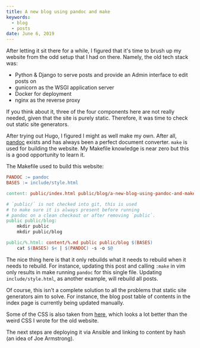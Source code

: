 ```yaml
---
title: A new blog using pandoc and make
keywords:
  - blog
  - posts
date: June 6, 2019
---
```


After letting it sit there for a while, I figured that it's time to brush up my
website from the odd setup that I had on there. Namely, the old tech stack was:

- Python & Django to serve posts and provide an Admin interface to edit posts on
- gunicorn as the WSGI application server
- Docker for deployment
- nginx as the reverse proxy

If you think about it, three of the four components here are not really needed,
given that the site is purely static. Therefore, it was time to check out static
site generators.

After trying out Hugo, I figured I might as well make my own. After all,
[pandoc](https://pandoc.org) exists and has always been a perfect document
converter. `make` is used for building the website. My Makefile knowledge is
near zero but this is a good opportunity to learn it.

The Makefile used to build this website:

```makefile
PANDOC := pandoc
BASES := include/style.html

content: public/index.html public/blog/a-new-blog-using-pandoc-and-make.html

# `public/` is not checked into git, this is used
# to make sure it is always present before running
# pandoc on a clean checkout or after removing `public`.
public public/blog:
    mkdir public
    mkdir public/blog

public/%.html: content/%.md public public/blog $(BASES)
    cat $(BASES) $< | $(PANDOC) -s -o $@
```

The nice thing here is that it only rebuilds what it needs to rebuild when it
needs to rebuild. For instance, updating this post and calling `:make` in vim
only results in make running `pandoc` for this single file. Updating
`include/style.html`, as another example, will rebuild all posts.

Of course, this isn't a complete solution to all the problems that static site
generators aim to solve. For instance, the blog post table of contents in the
index page is currently being updated manually.

Some of the CSS is also taken from [here](https://bestmotherfucking.website/),
which looks a lot better than the weird CSS I wrote for the old website.

The next steps are deploying it via Ansible and linking to content by hash (an
idea of Joe Armstrong).

<!-- vim: set textwidth=80 sw=2 ts=2: -->
